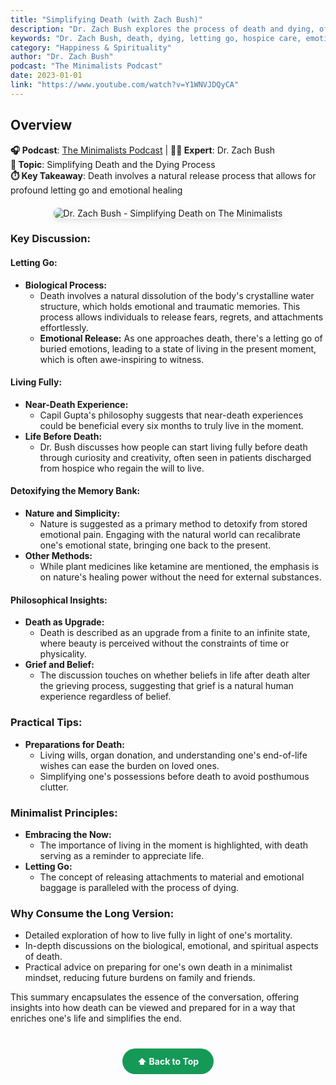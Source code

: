 ```yaml
---
title: "Simplifying Death (with Zach Bush)"
description: "Dr. Zach Bush explores the process of death and dying, offering insights on letting go, emotional release, and finding peace in life's ultimate transition."
keywords: "Dr. Zach Bush, death, dying, letting go, hospice care, emotional release, The Minimalists, end of life"
category: "Happiness & Spirituality"
author: "Dr. Zach Bush"
podcast: "The Minimalists Podcast"
date: 2023-01-01
link: "https://www.youtube.com/watch?v=Y1WNVJDQyCA"
---
```


## Overview

**🎧 Podcast**: [The Minimalists Podcast](http://minimalists.com/podcast) | **👨‍⚕️ Expert**: Dr. Zach Bush  
**🎯 Topic**: Simplifying Death and the Dying Process  
**⏱️ Key Takeaway**: Death involves a natural release process that allows for profound letting go and emotional healing

<div style="text-align: center; margin: 20px 0;">
  <img src="https://img.youtube.com/vi/Y1WNVJDQyCA/maxresdefault.jpg" alt="Dr. Zach Bush - Simplifying Death on The Minimalists" style="max-width: 100%; border-radius: 8px; box-shadow: 0 4px 8px rgba(0,0,0,0.1);">
</div>

### **Key Discussion:**

#### **Letting Go:**
- **Biological Process:** 
  - Death involves a natural dissolution of the body's crystalline water structure, which holds emotional and traumatic memories. This process allows individuals to release fears, regrets, and attachments effortlessly.
  - **Emotional Release:** As one approaches death, there's a letting go of buried emotions, leading to a state of living in the present moment, which is often awe-inspiring to witness.

#### **Living Fully:**
- **Near-Death Experience:** 
  - Capil Gupta's philosophy suggests that near-death experiences could be beneficial every six months to truly live in the moment.
- **Life Before Death:** 
  - Dr. Bush discusses how people can start living fully before death through curiosity and creativity, often seen in patients discharged from hospice who regain the will to live.

#### **Detoxifying the Memory Bank:**
- **Nature and Simplicity:** 
  - Nature is suggested as a primary method to detoxify from stored emotional pain. Engaging with the natural world can recalibrate one's emotional state, bringing one back to the present.
- **Other Methods:** 
  - While plant medicines like ketamine are mentioned, the emphasis is on nature's healing power without the need for external substances.

#### **Philosophical Insights:**
- **Death as Upgrade:** 
  - Death is described as an upgrade from a finite to an infinite state, where beauty is perceived without the constraints of time or physicality.
- **Grief and Belief:** 
  - The discussion touches on whether beliefs in life after death alter the grieving process, suggesting that grief is a natural human experience regardless of belief.

### **Practical Tips:**
- **Preparations for Death:**
  - Living wills, organ donation, and understanding one's end-of-life wishes can ease the burden on loved ones.
  - Simplifying one's possessions before death to avoid posthumous clutter.

### **Minimalist Principles:**
- **Embracing the Now:** 
  - The importance of living in the moment is highlighted, with death serving as a reminder to appreciate life.
- **Letting Go:** 
  - The concept of releasing attachments to material and emotional baggage is paralleled with the process of dying.

### **Why Consume the Long Version:**
- Detailed exploration of how to live fully in light of one's mortality.
- In-depth discussions on the biological, emotional, and spiritual aspects of death.
- Practical advice on preparing for one's own death in a minimalist mindset, reducing future burdens on family and friends.

This summary encapsulates the essence of the conversation, offering insights into how death can be viewed and prepared for in a way that enriches one's life and simplifies the end.

<div style="text-align: center; margin: 40px 0;">
  <a href="#" style="background: #159957; color: white; padding: 12px 24px; border-radius: 25px; text-decoration: none; font-weight: bold; display: inline-block; transition: all 0.3s ease;" onmouseover="this.style.background='#1e7e34'; this.style.transform='translateY(-2px)'" onmouseout="this.style.background='#159957'; this.style.transform='translateY(0)'">
    ⬆️ Back to Top
  </a>
</div>